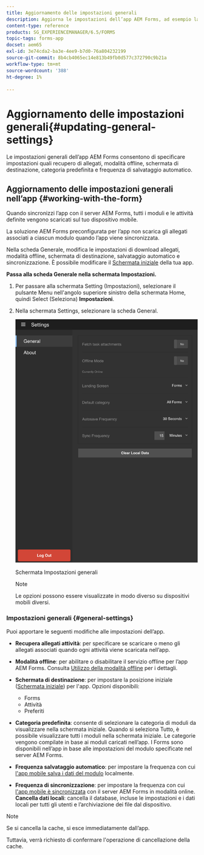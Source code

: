 ```yaml
---
title: Aggiornamento delle impostazioni generali
description: Aggiorna le impostazioni dell’app AEM Forms, ad esempio la schermata iniziale, e recupera le opzioni punti iniziali e allegati
content-type: reference
products: SG_EXPERIENCEMANAGER/6.5/FORMS
topic-tags: forms-app
docset: aem65
exl-id: 3e74cda2-ba3e-4ee9-b7d0-76a804232199
source-git-commit: 8b4cb4065ec14e813b49fb0d577c372790c9b21a
workflow-type: tm+mt
source-wordcount: '388'
ht-degree: 1%

---
```


# Aggiornamento delle impostazioni generali{#updating-general-settings}

Le impostazioni generali dell’app AEM Forms consentono di specificare impostazioni quali recupero di allegati, modalità offline, schermata di destinazione, categoria predefinita e frequenza di salvataggio automatico.

## Aggiornamento delle impostazioni generali nell’app {#working-with-the-form}

Quando sincronizzi l’app con il server AEM Forms, tutti i moduli e le attività definite vengono scaricati sul tuo dispositivo mobile.

La soluzione AEM Forms preconfigurata per l’app non scarica gli allegati associati a ciascun modulo quando l’app viene sincronizzata.

Nella scheda Generale, modifica le impostazioni di download allegati, modalità offline, schermata di destinazione, salvataggio automatico e sincronizzazione. È possibile modificare il [Schermata iniziale](../../forms/using/home-screen.md) della tua app.

**Passa alla scheda Generale nella schermata Impostazioni.**

1. Per passare alla schermata Setting (Impostazioni), selezionare il pulsante Menu nell&#39;angolo superiore sinistro della schermata Home, quindi Select (Seleziona) **Impostazioni**.
1. Nella schermata Settings, selezionare la scheda General.

   ![Impostazioni generali nell’app AEM Forms](assets/gen-settings-1.png)

   Schermata Impostazioni generali

   >[!NOTE]
   >
   >Le opzioni possono essere visualizzate in modo diverso su dispositivi mobili diversi.

### Impostazioni generali {#general-settings}

Puoi apportare le seguenti modifiche alle impostazioni dell’app.

* **Recupera allegati attività**: per specificare se scaricare o meno gli allegati associati quando ogni attività viene scaricata nell’app.
* **Modalità offline**: per abilitare o disabilitare il servizio offline per l’app AEM Forms. Consulta [Utilizzo della modalità offline](/help/forms/using/work-offline-mode.md) per i dettagli.
* **Schermata di destinazione**: per impostare la posizione iniziale ([Schermata iniziale](../../forms/using/home-screen.md)) per l&#39;app.
Opzioni disponibili:

   * Forms
   * Attività
   * Preferiti

* **Categoria predefinita**: consente di selezionare la categoria di moduli da visualizzare nella schermata iniziale. Quando si seleziona Tutto, è possibile visualizzare tutti i moduli nella schermata iniziale. Le categorie vengono compilate in base ai moduli caricati nell’app. I Forms sono disponibili nell’app in base alle impostazioni del modulo specificate nel server AEM Forms.

* **Frequenza salvataggio automatico**: per impostare la frequenza con cui [l&#39;app mobile salva i dati del modulo](../../forms/using/autosave-data-app.md) localmente.
* **Frequenza di sincronizzazione**: per impostare la frequenza con cui [l&#39;app mobile è sincronizzata](../../forms/using/sync-app.md) con il server AEM Forms in modalità online.
  **Cancella dati locali**: cancella il database, incluse le impostazioni e i dati locali per tutti gli utenti e l’archiviazione dei file dal dispositivo.

>[!NOTE]
>
>Se si cancella la cache, si esce immediatamente dall’app.
>
>Tuttavia, verrà richiesto di confermare l&#39;operazione di cancellazione della cache.
